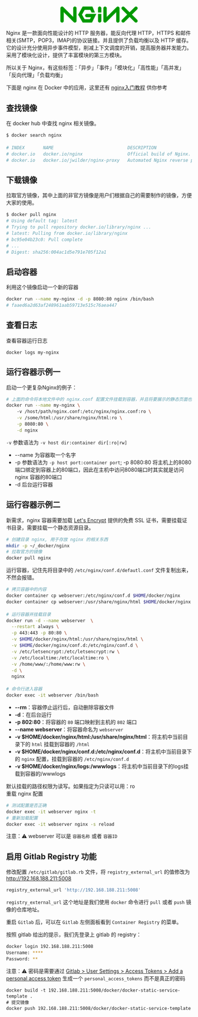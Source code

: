 <p align="center">
  <a href="http://nginx.org/">
    <img width="210" src="https://raw.githubusercontent.com/jaywcjlove/nginx-tutorial/master/nginx.svg?sanitize=true" />
  </a>
</p>

Nginx 是一款面向性能设计的 HTTP 服务器，能反向代理 HTTP，HTTPS 和邮件相关(SMTP，POP3，IMAP)的协议链接。并且提供了负载均衡以及 HTTP 缓存。它的设计充分使用异步事件模型，削减上下文调度的开销，提高服务器并发能力。采用了模块化设计，提供了丰富模块的第三方模块。

所以关于 Nginx，有这些标签：「异步」「事件」「模块化」「高性能」「高并发」「反向代理」「负载均衡」

下面是 nginx 在 Docker 中的应用，这里还有 [nginx入门教程](https://github.com/jaywcjlove/nginx-tutorial) 供你参考

## 查找镜像

在 docker hub 中查找 nginx 相关镜像。

```bash
$ docker search nginx

# INDEX       NAME                            DESCRIPTION                                     STARS     OFFICIAL   AUTOMATED
# docker.io   docker.io/nginx                 Official build of Nginx.                        7006      [OK]
# docker.io   docker.io/jwilder/nginx-proxy   Automated Nginx reverse proxy for docker c...   1137                 [OK]
```

## 下载镜像

拉取官方镜像，其中上面的非官方镜像是用户们根据自己的需要制作的镜像，方便大家的使用。

```bash
$ docker pull nginx
# Using default tag: latest
# Trying to pull repository docker.io/library/nginx ...
# latest: Pulling from docker.io/library/nginx
# bc95e04b23c0: Pull complete
# ...
# Digest: sha256:004ac1d5e791e705f12a1
```

## 启动容器

利用这个镜像启动一个新的容器

```bash
docker run --name my-nginx -d -p 8080:80 nginx /bin/bash
# faaed6a2d63af248961aab59713e515c76aea447
```

## 查看日志

查看容器运行日志

```
docker logs my-nginx
```

## 运行容器示例一

启动一个更复杂Nginx的例子：

```bash
# 上面的命令将本地文件中的 nginx.conf 配置文件挂载到容器，并且将要展示的静态页面也挂载到容器。
docker run --name my-nginx \ 
    -v /host/path/nginx.conf:/etc/nginx/nginx.conf:ro \
    -v /some/html:/usr/share/nginx/html:ro \
    -p 8080:80 \
    -d nginx
```

`-v` 参数语法为 `-v host dir:container dir[:ro|rw]`

- --name 为容器取一个名字
- -p 参数语法为 `-p host port:container port`; -p 8080:80 将主机上的8080端口绑定到容器上的80端口，因此在主机中访问8080端口时其实就是访问 nginx 容器的80端口
- -d 后台运行容器

## 运行容器示例二

新需求，nginx 容器需要加载 [Let's Encrypt](https://www.sslforfree.com/) 提供的免费 SSL 证书，需要挂载证书目录，需要挂载一个静态资源目录。

```bash
# 创建目录 nginx, 用于存放 nginx 的相关东西
mkdir -p ~/_docker/nginx
# 拉取官方的镜像
docker pull nginx
```

运行容器，记住先将目录中的 `/etc/nginx/conf.d/defautl.conf` 文件复制出来，不然会报错。

```bash
# 拷贝容器中的内容
docker container cp webserver:/etc/nginx/conf.d $HOME/docker/nginx
docker container cp webserver:/usr/share/nginx/html $HOME/docker/nginx

# 运行容器并挂载目录
docker run -d --name webserver  \
  --restart always \
  -p 443:443 -p 80:80 \
  -v $HOME/docker/nginx/html:/usr/share/nginx/html \
  -v $HOME/docker/nginx/conf.d:/etc/nginx/conf.d \
  -v /etc/letsencrypt:/etc/letsencrypt:rw \
  -v /etc/localtime:/etc/localtime:ro \
  -v /home/www/:/home/www:rw \
  -d \
  nginx

# 命令行进入容器
docker exec -it webserver /bin/bash
```

- **--rm**：容器停止运行后，自动删除容器文件
- **-d**：在后台运行
- **-p 802:80**：将容器的 `80` 端口映射到主机的 `802` 端口
- **--name webserver**：将容器命名为 `webserver`
- **-v $HOME/docker/nginx/html:/usr/share/nginx/html**：将主机中当前目录下的 `html` 挂载到容器的 `/html` 
- **-v $HOME/docker/nginx/conf.d:/etc/nginx/conf.d**：将主机中当前目录下的 `nginx` 配置，挂载到容器的 `/etc/nginx/conf.d`
- **-v $HOME/docker/nginx/logs:/wwwlogs**：将主机中当前目录下的logs挂载到容器的/wwwlogs

默认挂载的路径权限为读写。如果指定为只读可以用：ro   
重载 nginx 配置

```bash
# 测试配置是否正确
docker exec -it webserver nginx -t
# 重新加载配置
docker exec -it webserver nginx -s reload
```
注意：⚠️ webserver 可以是 `容器名称` 或者 `容器ID`

## 启用 Gitlab Registry 功能

修改配置 `/etc/gitlab/gitlab.rb` 文件，将 `registry_external_url` 的值修改为 http://192.168.188.211:5008

```ruby
registry_external_url 'http://192.168.188.211:5008'
```

`registry_external_url` 这个地址是我们使用 `docker` 命令进行 `pull` 或者 `push` 镜像的仓库地址。

重启 `Gitlab` 后，可以在 `Gitlab` 左侧面板看到 `Container Registry` 的菜单。

按照 gitlab 给出的提示，我们先登录上 gitlab 的 registry：

```bash
docker login 192.168.188.211:5008
Username: ****
Password: **
```

注意：⚠️ 密码是需要通过 [Gitlab > User Settings > Access Tokens > Add a personal access token](http://gitlab.com/-/profile/personal_access_tokens) 生成一个 `personal_access_tokens` 而不是真正的密码


```
docker build -t 192.168.188.211:5008/docker/docker-static-service-template .
# 提交镜像
docker push 192.168.188.211:5008/docker/docker-static-service-template
```